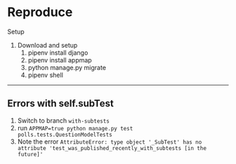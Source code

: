 # Reproduce

Setup

1. Download and setup
    1. pipenv install django
    2. pipenv install appmap
    3. python manage.py migrate
    4. pipenv shell

-------------

## Errors with self.subTest

1. Switch to branch `with-subtests`
2. run `APPMAP=true python manage.py test polls.tests.QuestionModelTests`
3. Note the error `AttributeError: type object '_SubTest' has no attribute 'test_was_published_recently_with_subtests [in the future]'`
